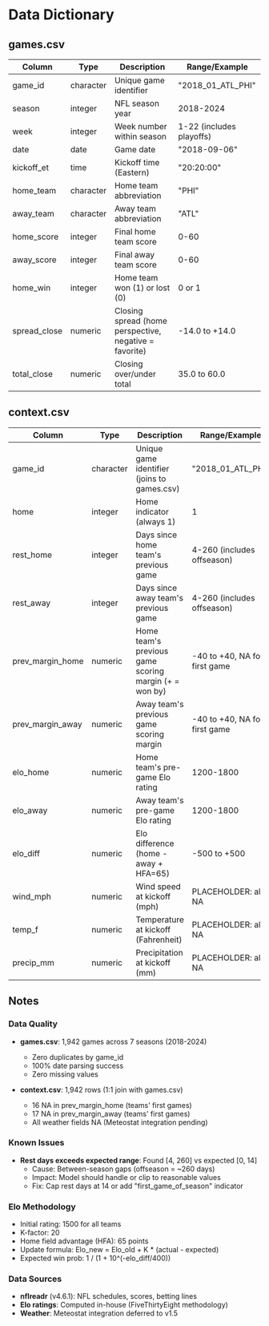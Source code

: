 # Data Dictionary

## games.csv

| Column | Type | Description | Range/Example |
|--------|------|-------------|---------------|
| game_id | character | Unique game identifier | "2018_01_ATL_PHI" |
| season | integer | NFL season year | 2018-2024 |
| week | integer | Week number within season | 1-22 (includes playoffs) |
| date | date | Game date | "2018-09-06" |
| kickoff_et | time | Kickoff time (Eastern) | "20:20:00" |
| home_team | character | Home team abbreviation | "PHI" |
| away_team | character | Away team abbreviation | "ATL" |
| home_score | integer | Final home team score | 0-60 |
| away_score | integer | Final away team score | 0-60 |
| home_win | integer | Home team won (1) or lost (0) | 0 or 1 |
| spread_close | numeric | Closing spread (home perspective, negative = favorite) | -14.0 to +14.0 |
| total_close | numeric | Closing over/under total | 35.0 to 60.0 |

## context.csv

| Column | Type | Description | Range/Example |
|--------|------|-------------|---------------|
| game_id | character | Unique game identifier (joins to games.csv) | "2018_01_ATL_PHI" |
| home | integer | Home indicator (always 1) | 1 |
| rest_home | integer | Days since home team's previous game | 4-260 (includes offseason) |
| rest_away | integer | Days since away team's previous game | 4-260 (includes offseason) |
| prev_margin_home | numeric | Home team's previous game scoring margin (+ = won by) | -40 to +40, NA for first game |
| prev_margin_away | numeric | Away team's previous game scoring margin | -40 to +40, NA for first game |
| elo_home | numeric | Home team's pre-game Elo rating | 1200-1800 |
| elo_away | numeric | Away team's pre-game Elo rating | 1200-1800 |
| elo_diff | numeric | Elo difference (home - away + HFA=65) | -500 to +500 |
| wind_mph | numeric | Wind speed at kickoff (mph) | PLACEHOLDER: all NA |
| temp_f | numeric | Temperature at kickoff (Fahrenheit) | PLACEHOLDER: all NA |
| precip_mm | numeric | Precipitation at kickoff (mm) | PLACEHOLDER: all NA |

## Notes

### Data Quality
- **games.csv**: 1,942 games across 7 seasons (2018-2024)
  - Zero duplicates by game_id
  - 100% date parsing success
  - Zero missing values

- **context.csv**: 1,942 rows (1:1 join with games.csv)
  - 16 NA in prev_margin_home (teams' first games)
  - 17 NA in prev_margin_away (teams' first games)
  - All weather fields NA (Meteostat integration pending)

### Known Issues
- **Rest days exceeds expected range**: Found [4, 260] vs expected [0, 14]
  - Cause: Between-season gaps (offseason = ~260 days)
  - Impact: Model should handle or clip to reasonable values
  - Fix: Cap rest days at 14 or add "first_game_of_season" indicator

### Elo Methodology
- Initial rating: 1500 for all teams
- K-factor: 20
- Home field advantage (HFA): 65 points
- Update formula: Elo_new = Elo_old + K * (actual - expected)
- Expected win prob: 1 / (1 + 10^(-elo_diff/400))

### Data Sources
- **nflreadr** (v4.6.1): NFL schedules, scores, betting lines
- **Elo ratings**: Computed in-house (FiveThirtyEight methodology)
- **Weather**: Meteostat integration deferred to v1.5
